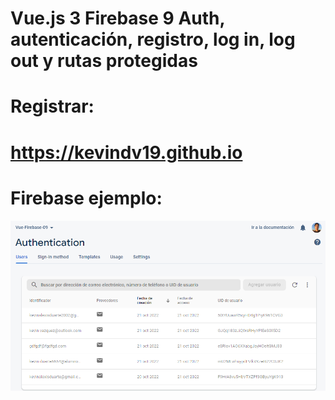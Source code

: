 # Vue.js 3 Firebase 9 Auth, autenticación, registro, log in, log out y rutas protegidas

# Registrar:

# https://kevindv19.github.io

# Firebase ejemplo:

<img src="Firebase.png">




